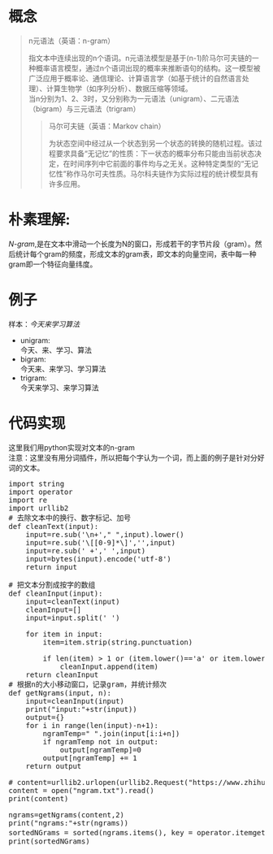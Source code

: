 # 概念 
> n元语法（英语：n-gram）
>
> 指文本中连续出现的n个语词。n元语法模型是基于(n-1)阶马尔可夫链的一种概率语言模型，通过n个语词出现的概率来推断语句的结构。这一模型被广泛应用于概率论、通信理论、计算语言学（如基于统计的自然语言处理）、计算生物学（如序列分析）、数据压缩等领域。  
当n分别为1、2、3时，又分别称为一元语法（unigram）、二元语法（bigram）与三元语法（trigram）
>> 马尔可夫链（英语：Markov chain）  
>>
> >为状态空间中经过从一个状态到另一个状态的转换的随机过程。该过程要求具备“无记忆”的性质：下一状态的概率分布只能由当前状态决定，在时间序列中它前面的事件均与之无关。这种特定类型的“无记忆性”称作马尔可夫性质。马尔科夫链作为实际过程的统计模型具有许多应用。

# 朴素理解:
*N-gram*,是在文本中滑动一个长度为N的窗口，形成若干的字节片段（gram）。然后统计每个gram的频度，形成文本的gram表，即文本的向量空间，表中每一种gram即一个特征向量纬度。

# 例子
样本：*今天来学习算法*
* unigram:  
今天、来、学习、算法
* bigram:   
今天来、来学习、学习算法
* trigram:  
今天来学习、来学习算法

# 代码实现
这里我们用python实现对文本的n-gram  
注意：这里没有用分词插件，所以把每个字认为一个词，而上面的例子是针对分好词的文本。
<pre>
import string
import operator
import re
import urllib2
# 去除文本中的换行、数字标记、加号
def cleanText(input):
    input=re.sub('\n+'," ",input).lower()
    input=re.sub('\[[0-9]*\]','',input)
    input=re.sub(' +',' ',input)
    input=bytes(input).encode('utf-8')
    return input

# 把文本分割成按字的数组
def cleanInput(input):
    input=cleanText(input)
    cleanInput=[]
    input=input.split(' ')
    
    for item in input:
        item=item.strip(string.punctuation)
        
        if len(item) > 1 or (item.lower()=='a' or item.lower() == 'i'):
            cleanInput.append(item)
    return cleanInput
# 根据n的大小移动窗口，记录gram，并统计频次
def getNgrams(input, n):
    input=cleanInput(input)
    print("input:"+str(input))
    output={}
    for i in range(len(input)-n+1):
        ngramTemp=" ".join(input[i:i+n])
        if ngramTemp not in output:
            output[ngramTemp]=0
        output[ngramTemp] += 1
    return output

# content=urllib2.urlopen(urllib2.Request("https://www.zhihu.com")).read()
content = open("ngram.txt").read()
print(content)

ngrams=getNgrams(content,2)
print("ngrams:"+str(ngrams))
sortedNGrams = sorted(ngrams.items(), key = operator.itemgetter(1), reverse=True) #=True 降序排列
print(sortedNGrams)
</pre>
